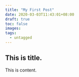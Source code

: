 ```yaml
---
title: "My First Post"
date: 2020-03-03T11:43:01+08:00
draft: true
toc: false
images:
tags:
  - untagged
---
```


## This is title.
This is content.
